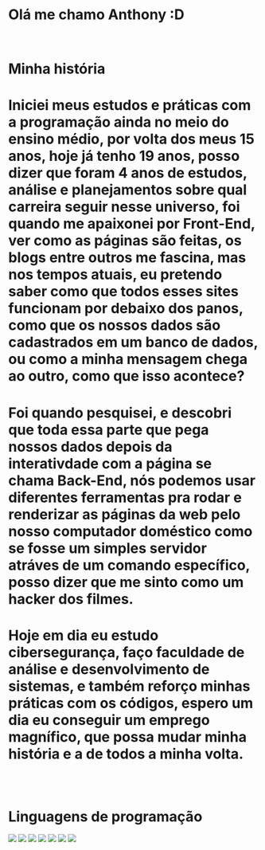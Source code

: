 <h1><strong>Olá me chamo Anthony :D</strong></h1><br>
<h1><strong>Minha história</strong></h1>
<h1><strong>Iniciei meus estudos e práticas com a programação ainda no meio do ensino médio, por volta dos meus 15 anos, hoje já tenho 19 anos, posso
dizer que foram 4 anos de estudos, análise e planejamentos sobre qual carreira seguir nesse universo, foi quando me apaixonei por Front-End, ver
como as páginas são feitas, os blogs entre outros me fascina, mas nos tempos atuais, eu pretendo saber como que todos esses sites funcionam
por debaixo dos panos, como que os nossos dados são cadastrados em um banco de dados, ou como a minha mensagem chega ao outro, como que isso acontece?</strong></h1>
<h1><strong>Foi quando pesquisei, e descobri que toda essa parte que pega nossos dados depois da interativdade com a página se chama Back-End, nós podemos usar diferentes ferramentas
pra rodar e renderizar as páginas da web pelo nosso computador doméstico como se fosse um simples servidor atráves de um comando específico, 
posso dizer que me sinto como um hacker dos filmes.</strong></h1>
<h1><strong>Hoje em dia eu estudo cibersegurança, faço faculdade de análise e desenvolvimento de sistemas, e também reforço minhas práticas com os códigos,
espero um dia eu conseguir um emprego magnífico, que possa mudar minha história e a de todos a minha volta.</strong></h1>
<br><br>
<h1><strong>Linguagens de programação</strong></h1>
<img style="font-size: 5px;" src="https://cdn.jsdelivr.net/gh/devicons/devicon@latest/icons/json/json-original.svg" />
<img style="font-size: 5px;" src="https://cdn.jsdelivr.net/gh/devicons/devicon@latest/icons/javascript/javascript-original.svg" />
<img style="font-size: 5px;" src="https://cdn.jsdelivr.net/gh/devicons/devicon@latest/icons/csharp/csharp-original.svg" />
<img style="font-size: 5px;" src="https://cdn.jsdelivr.net/gh/devicons/devicon@latest/icons/python/python-original.svg" />
<img style="font-size: 5px;" src="https://cdn.jsdelivr.net/gh/devicons/devicon@latest/icons/lua/lua-original.svg" />
<img style="font-size: 5px;" src="https://cdn.jsdelivr.net/gh/devicons/devicon@latest/icons/html5/html5-original.svg" />
<img style="font-size: 5px;" src="https://cdn.jsdelivr.net/gh/devicons/devicon@latest/icons/css3/css3-original.svg" />
